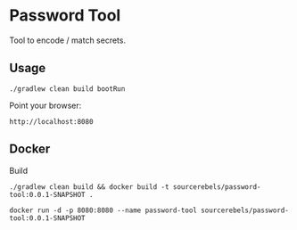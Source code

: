 # Password Tool

Tool to encode / match secrets. 

## Usage

```
./gradlew clean build bootRun
```

Point your browser:

```
http://localhost:8080
```

## Docker

Build

```
./gradlew clean build && docker build -t sourcerebels/password-tool:0.0.1-SNAPSHOT .
```

```
docker run -d -p 8080:8080 --name password-tool sourcerebels/password-tool:0.0.1-SNAPSHOT
```
